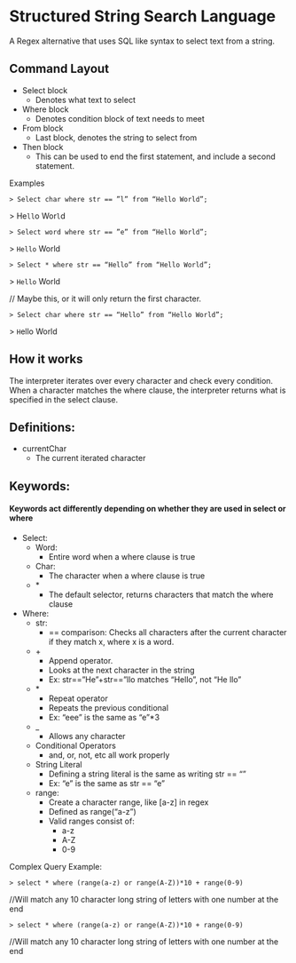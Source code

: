 # Structured String Search Language
A Regex alternative that uses SQL like syntax to select text from a string.

## Command Layout
* Select block
  * Denotes what text to select
* Where block
  * Denotes condition block of text needs to meet
* From block
  * Last block, denotes the string to select from
* Then block
  * This can be used to end the first statement, and include a second statement.

Examples
```
> Select char where str == ”l” from “Hello World”;
```
\> He```ll```o Wor```l```d
```
> Select word where str == ”e” from “Hello World”;
```
\> ```Hello``` World
```
> Select * where str == “Hello” from “Hello World”;
```
\> ```Hello``` World

// Maybe this, or it will only return the first character.
```
> Select char where str == “Hello” from “Hello World”;
```
\> ```H```ello World

## How it works

The interpreter iterates over every character and check every condition. When a character matches the where clause, the interpreter returns what is specified in the select clause.

## Definitions:
* currentChar
  * The current iterated character



## Keywords: 
#### Keywords act differently depending on whether they are used in select or where
* Select:
  * Word:
    * Entire word when a where clause is true
  * Char:
    * The character when a where clause is true
  * \*
    * The default selector, returns characters that match the where clause
* Where:
  * str:
    * == comparison: Checks all characters after the current character if they match x, where x is a word.
  * \+
    * Append operator.
    * Looks at the next character in the string 
    * Ex: str==”He”+str==”llo matches “Hello”, not “He llo”
  * \*
    * Repeat operator
    * Repeats the previous conditional
    * Ex: “eee” is the same as “e”*3
  * _
    * Allows any character
  * Conditional Operators
    * and, or, not, etc all work properly
  * String Literal
    * Defining a string literal is the same as writing str == “”
    * Ex: “e” is the same as str == “e”
  * range:
    * Create a character range, like [a-z] in regex
    * Defined as range(“a-z”)
    * Valid ranges consist of:
      * a-z
      * A-Z
      * 0-9



Complex Query Example:
```
> select * where (range(a-z) or range(A-Z))*10 + range(0-9)
```
//Will match any 10 character long string of letters with one number at the end

```
> select * where (range(a-z) or range(A-Z))*10 + range(0-9)
```
//Will match any 10 character long string of letters with one number at the end



